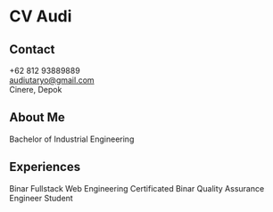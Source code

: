 # CV Audi

## Contact

+62 812 93889889</br>
audiutaryo@gmail.com</br>
Cinere, Depok</br>

## About Me

Bachelor of Industrial Engineering

## Experiences

Binar Fullstack Web Engineering Certificated
Binar Quality Assurance Engineer Student

